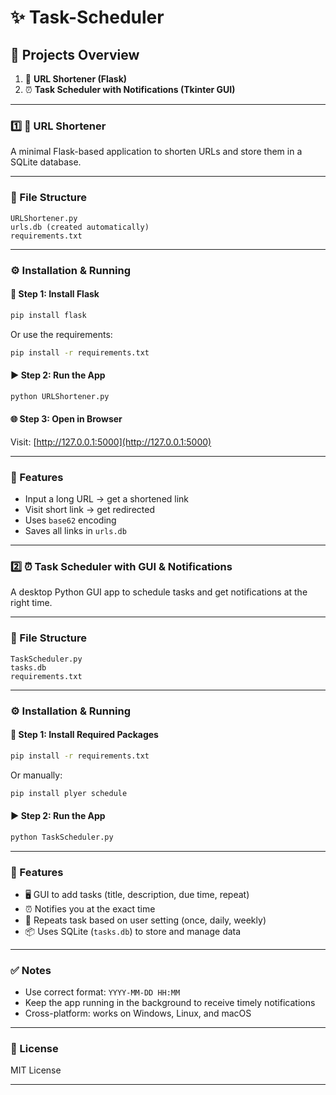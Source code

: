 # ✨ Task-Scheduler

## 🧩 Projects Overview

1. 🔗 **URL Shortener (Flask)**
2. ⏰ **Task Scheduler with Notifications (Tkinter GUI)**

---

### 1️⃣ 🔗 URL Shortener

A minimal Flask-based application to shorten URLs and store them in a SQLite database.

---

### 📂 File Structure

```
URLShortener.py
urls.db (created automatically)
requirements.txt
```

---

### ⚙️ Installation & Running

#### 🧪 Step 1: Install Flask

```bash
pip install flask
```

Or use the requirements:

```bash
pip install -r requirements.txt
```

#### ▶️ Step 2: Run the App

```bash
python URLShortener.py
```

#### 🌐 Step 3: Open in Browser

Visit: [http://127.0.0.1:5000](http://127.0.0.1:5000)

---

### 🧪 Features

* Input a long URL → get a shortened link
* Visit short link → get redirected
* Uses `base62` encoding
* Saves all links in `urls.db`

---

### 2️⃣ ⏰ Task Scheduler with GUI & Notifications

A desktop Python GUI app to schedule tasks and get notifications at the right time.

---

### 📂 File Structure

```
TaskScheduler.py
tasks.db
requirements.txt
```

---

### ⚙️ Installation & Running

#### 🧪 Step 1: Install Required Packages

```bash
pip install -r requirements.txt
```

Or manually:

```bash
pip install plyer schedule
```

#### ▶️ Step 2: Run the App

```bash
python TaskScheduler.py
```

---

### 🧪 Features

* 🖥️ GUI to add tasks (title, description, due time, repeat)
* ⏰ Notifies you at the exact time
* 🔁 Repeats task based on user setting (once, daily, weekly)
* 📦 Uses SQLite (`tasks.db`) to store and manage data

---

### ✅ Notes

* Use correct format: `YYYY-MM-DD HH:MM`
* Keep the app running in the background to receive timely notifications
* Cross-platform: works on Windows, Linux, and macOS

---

### 📜 License

MIT License

---
